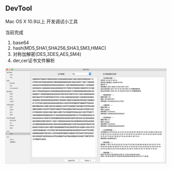 ## DevTool
Mac OS X 10.9以上 开发调试小工具

当前完成

1. base64
2. hash(MD5,SHA1,SHA256,SHA3,SM3,HMAC)
3. 对称加解密(DES,3DES,AES,SM4)
4. der,cer证书文件解析

![image](https://github.com/MxABC/Resource/blob/master/macApp.jpg)